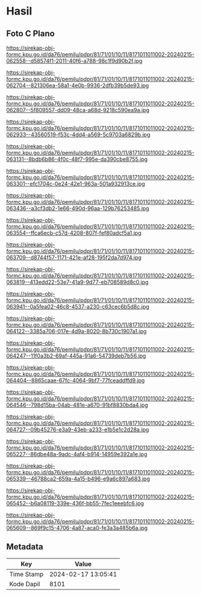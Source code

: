 # Hasil

## Foto C Plano

https://sirekap-obj-formc.kpu.go.id/da76/pemilu/pdpr/81/71/01/10/11/8171011011002-20240215-062558--d58574f1-2011-40f6-a788-98c1f9d90b2f.jpg

https://sirekap-obj-formc.kpu.go.id/da76/pemilu/pdpr/81/71/01/10/11/8171011011002-20240215-062704--821306ea-58a1-4e0b-9936-2dfb39b5de93.jpg

https://sirekap-obj-formc.kpu.go.id/da76/pemilu/pdpr/81/71/01/10/11/8171011011002-20240215-062807--5f809557-dd09-48ca-a68d-9218c590ea9a.jpg

https://sirekap-obj-formc.kpu.go.id/da76/pemilu/pdpr/81/71/01/10/11/8171011011002-20240215-062933--43560519-f53c-4dd4-a569-5c9703a6829b.jpg

https://sirekap-obj-formc.kpu.go.id/da76/pemilu/pdpr/81/71/01/10/11/8171011011002-20240215-063131--8bdb6b86-4f0c-48f7-995e-da390cbe8755.jpg

https://sirekap-obj-formc.kpu.go.id/da76/pemilu/pdpr/81/71/01/10/11/8171011011002-20240215-063301--efc1704c-0e24-42e1-963a-501a932913ce.jpg

https://sirekap-obj-formc.kpu.go.id/da76/pemilu/pdpr/81/71/01/10/11/8171011011002-20240215-063436--a3cf3db2-1e66-490d-96aa-129b76253485.jpg

https://sirekap-obj-formc.kpu.go.id/da76/pemilu/pdpr/81/71/01/10/11/8171011011002-20240215-063554--ffca6ecb-c57d-4208-807f-fef80adcf5a1.jpg

https://sirekap-obj-formc.kpu.go.id/da76/pemilu/pdpr/81/71/01/10/11/8171011011002-20240215-063709--d8744f57-1171-421e-af28-195f2da7d974.jpg

https://sirekap-obj-formc.kpu.go.id/da76/pemilu/pdpr/81/71/01/10/11/8171011011002-20240215-063819--413edd22-53e7-41a9-9d77-eb708589d8c0.jpg

https://sirekap-obj-formc.kpu.go.id/da76/pemilu/pdpr/81/71/01/10/11/8171011011002-20240215-063941--0a5fea02-46c8-4537-a230-c63cec6b5d8c.jpg

https://sirekap-obj-formc.kpu.go.id/da76/pemilu/pdpr/81/71/01/10/11/8171011011002-20240215-064122--3385a706-017e-4d9a-8020-8b730c1907a1.jpg

https://sirekap-obj-formc.kpu.go.id/da76/pemilu/pdpr/81/71/01/10/11/8171011011002-20240215-064247--11f0a3b2-69af-445a-91a6-54739deb7b56.jpg

https://sirekap-obj-formc.kpu.go.id/da76/pemilu/pdpr/81/71/01/10/11/8171011011002-20240215-064404--8865caae-67fc-4064-9bf7-77fceaddffd9.jpg

https://sirekap-obj-formc.kpu.go.id/da76/pemilu/pdpr/81/71/01/10/11/8171011011002-20240215-064546--798d15ba-04ab-481e-a670-91bf8830bda4.jpg

https://sirekap-obj-formc.kpu.go.id/da76/pemilu/pdpr/81/71/01/10/11/8171011011002-20240215-064727--09b45276-e3a9-43eb-a233-e1b5e1c2d28a.jpg

https://sirekap-obj-formc.kpu.go.id/da76/pemilu/pdpr/81/71/01/10/11/8171011011002-20240215-065227--86dbe48a-9adc-4af4-b914-14959e392a1e.jpg

https://sirekap-obj-formc.kpu.go.id/da76/pemilu/pdpr/81/71/01/10/11/8171011011002-20240215-065339--46788ca2-659a-4a15-b496-e9a6c897a683.jpg

https://sirekap-obj-formc.kpu.go.id/da76/pemilu/pdpr/81/71/01/10/11/8171011011002-20240215-065452--b6a08119-339e-436f-bb55-7fec1eeebfc6.jpg

https://sirekap-obj-formc.kpu.go.id/da76/pemilu/pdpr/81/71/01/10/11/8171011011002-20240215-065609--869f9c15-4706-4a87-aca0-fe3a3a485b6a.jpg


## Metadata

| Key        | Value               |
| ---------- | ------------------- |
| Time Stamp | 2024-02-17 13:05:41 |
| Kode Dapil | 8101                |



